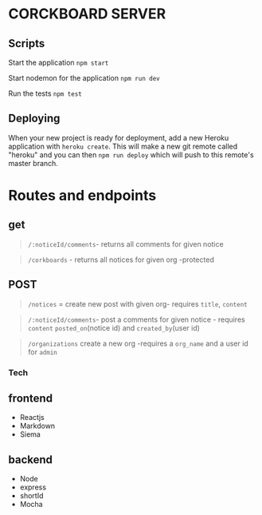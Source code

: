 # CORCKBOARD SERVER




## Scripts

Start the application `npm start`

Start nodemon for the application `npm run dev`

Run the tests `npm test`

## Deploying

When your new project is ready for deployment, add a new Heroku application with `heroku create`. This will make a new git remote called "heroku" and you can then `npm run deploy` which will push to this remote's master branch.

# Routes and endpoints

## get

>`/:noticeId/comments`- returns all comments for given notice

>`/corkboards` - returns all notices for given org -protected
## POST

>`/notices` = create new post with given org- requires `title`, `content`

>`/:noticeId/comments`- post a comments for given notice - requires `content` `posted_on`(notice id) and 
`created_by`(user id)

>`/organizations` create a new org -requires a `org_name` and a user id for `admin`

### Tech

## frontend
 - Reactjs
 - Markdown
 - Siema
## backend
 - Node
 - express
 - shortId
 - Mocha
 